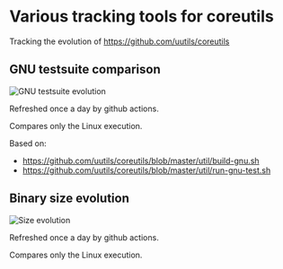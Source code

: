 # Various tracking tools for coreutils

Tracking the evolution of https://github.com/uutils/coreutils

## GNU testsuite comparison

![GNU testsuite evolution](https://github.com/uutils/coreutils-tracking/blob/main/gnu-results.png?raw=true)

Refreshed once a day by github actions.

Compares only the Linux execution.

Based on:
* https://github.com/uutils/coreutils/blob/master/util/build-gnu.sh
* https://github.com/uutils/coreutils/blob/master/util/run-gnu-test.sh

## Binary size evolution

![Size evolution](https://github.com/uutils/coreutils-tracking/blob/main/size-results.png?raw=true)

Refreshed once a day by github actions.

Compares only the Linux execution.
